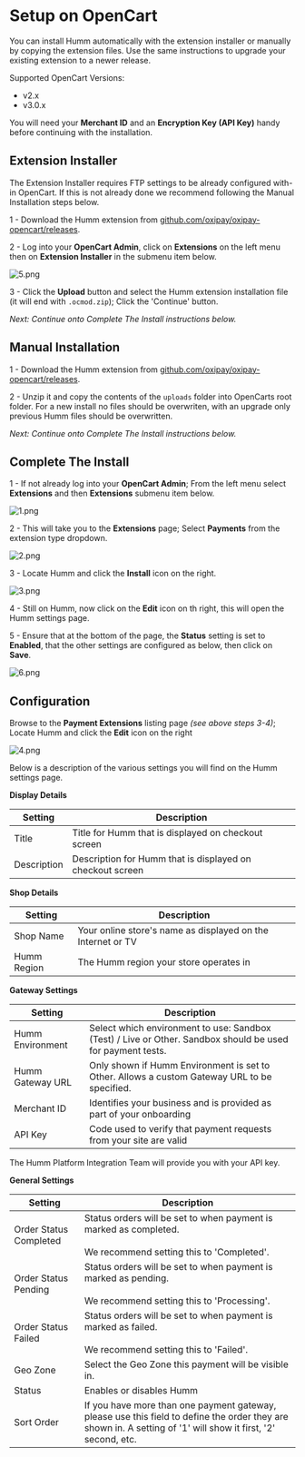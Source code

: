 <h1>Setup on OpenCart</h1>

You can install Humm automatically with the extension installer or manually by copying the extension files. Use the same instructions to upgrade your existing extension to a newer release.

Supported OpenCart Versions:

 * v2.x
 * v3.0.x

<div class="panel">
  You will need your <b>Merchant ID</b> and an <b>Encryption Key (API Key)</b> handy before continuing with the installation.
</div>

## Extension Installer

<div class="panel">
  The Extension Installer requires FTP settings to be already configured with-in OpenCart. If this is not already done we recommend following the Manual Installation steps below.
</div>

1 - Download the Humm extension from [github.com/oxipay/oxipay-opencart/releases](https://github.com/oxipay/oxipay-opencart/releases).

2 - Log into your **OpenCart Admin**, click on **Extensions** on the left menu then on **Extension Installer** in the submenu item below.

![5.png](/img/platforms/opencart/5.png)

3 - Click the **Upload** button and select the Humm extension installation file (it will end with `.ocmod.zip`); Click the 'Continue' button. 

_Next: Continue onto Complete The Install instructions below._

## Manual Installation

1 - Download the Humm extension from [github.com/oxipay/oxipay-opencart/releases](https://github.com/oxipay/oxipay-opencart/releases).

2 - Unzip it and copy the contents of the `uploads` folder into OpenCarts root folder. For a new install no files should be overwriten, with an upgrade only previous Humm files should be overwritten.

_Next: Continue onto Complete The Install instructions below._

## Complete The Install

1 - If not already log into your **OpenCart Admin**; From the left menu select **Extensions** and then **Extensions** submenu item below.

![1.png](/img/platforms/opencart/1.png)

2 - This will take you to the **Extensions** page; Select **Payments** from the extension type dropdown.

![2.png](/img/platforms/opencart/2.png)

3 - Locate Humm and click the **Install** icon on the right.

![3.png](/img/platforms/opencart/3.png)

4 - Still on Humm, now click on the **Edit** icon on th right, this will open the Humm settings page.

5 - Ensure that at the bottom of the page, the **Status** setting is set to **Enabled**, that the other settings are configured as below, then click on **Save**.

![6.png](/img/platforms/opencart/6.png)

## Configuration

Browse to the **Payment Extensions** listing page *(see above steps 3-4)*; Locate Humm and click the **Edit** icon on the right

![4.png](/img/platforms/opencart/4.png)

Below is a description of the various settings you will find on the Humm settings page.

**Display Details**

Setting | Description
--- | ---
Title | Title for Humm that is displayed on checkout screen
Description | Description for Humm that is displayed on checkout screen

**Shop Details**

Setting | Description
--- | ---
Shop Name | Your online store's name as displayed on the Internet or TV
Humm Region | The Humm region your store operates in

**Gateway Settings**

Setting | Description
--- | ---
Humm Environment | Select which environment to use: Sandbox (Test) / Live or Other. Sandbox should be used for payment tests.
Humm Gateway URL | Only shown if Humm Environment is set to Other. Allows a custom Gateway URL to be specified.
Merchant ID | Identifies your business and is provided as part of your onboarding
API Key | Code used to verify that payment requests from your site are valid

<div class="panel">
  The Humm Platform Integration Team will provide you with your API key.
</div>

**General Settings**

Setting | Description
--- | ---
Order Status Completed | Status orders will be set to when payment is marked as completed.<br><br>We recommend setting this to 'Completed'.
Order Status Pending | Status orders will be set to when payment is marked as pending.<br><br>We recommend setting this to 'Processing'.
Order Status Failed | Status orders will be set to when payment is marked as failed.<br><br>We recommend setting this to 'Failed'.
Geo Zone | Select the Geo Zone this payment will be visible in.
Status | Enables or disables Humm
Sort Order | If you have more than one payment gateway, please use this field to define the order they are shown in. A setting of '1' will show it first, '2' second, etc.
